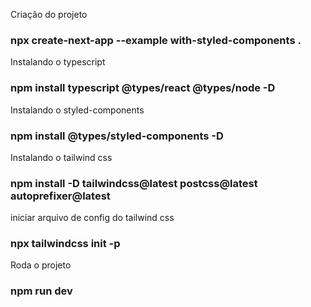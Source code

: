 Criação do projeto
### npx create-next-app --example with-styled-components .

Instalando o typescript
### npm install typescript @types/react @types/node -D

Instalando o styled-components
### npm install @types/styled-components -D

Instalando o tailwind css
### npm install -D tailwindcss@latest postcss@latest autoprefixer@latest

iniciar arquivo de config do tailwind css
### npx tailwindcss init -p

Roda o projeto
### npm run dev
